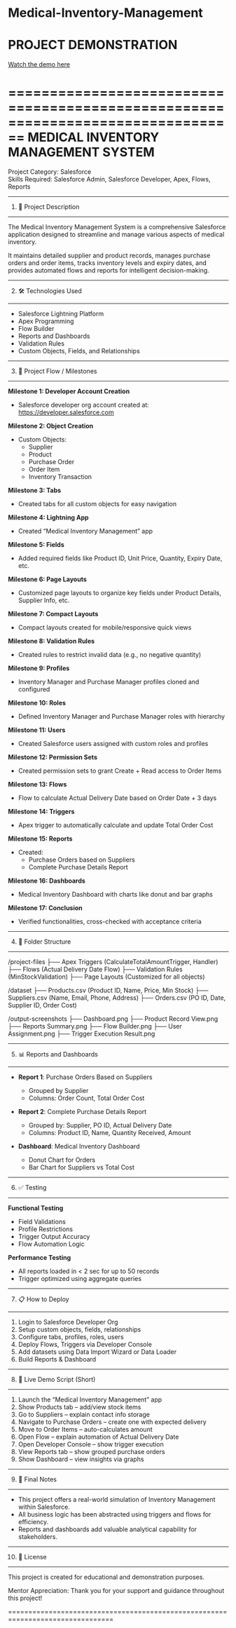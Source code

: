 # Medical-Inventory-Management

# PROJECT DEMONSTRATION

[Watch the demo here](https://www.youtube.com/watch?v=8eWPnbrNOqs)



================================================================================
                        MEDICAL INVENTORY MANAGEMENT SYSTEM
================================================================================

Project Category: Salesforce  
Skills Required: Salesforce Admin, Salesforce Developer, Apex, Flows, Reports

--------------------------------------------------------------------------------
1. 📌 Project Description
--------------------------------------------------------------------------------
The Medical Inventory Management System is a comprehensive Salesforce application 
designed to streamline and manage various aspects of medical inventory.

It maintains detailed supplier and product records, manages purchase orders and 
order items, tracks inventory levels and expiry dates, and provides automated 
flows and reports for intelligent decision-making.


--------------------------------------------------------------------------------
2. 🛠️ Technologies Used
--------------------------------------------------------------------------------
- Salesforce Lightning Platform
- Apex Programming
- Flow Builder
- Reports and Dashboards
- Validation Rules
- Custom Objects, Fields, and Relationships

--------------------------------------------------------------------------------
3. 🧭 Project Flow / Milestones
--------------------------------------------------------------------------------
**Milestone 1: Developer Account Creation**
- Salesforce developer org account created at: https://developer.salesforce.com

**Milestone 2: Object Creation**
- Custom Objects:
  - Supplier
  - Product
  - Purchase Order
  - Order Item
  - Inventory Transaction

**Milestone 3: Tabs**
- Created tabs for all custom objects for easy navigation

**Milestone 4: Lightning App**
- Created “Medical Inventory Management” app

**Milestone 5: Fields**
- Added required fields like Product ID, Unit Price, Quantity, Expiry Date, etc.

**Milestone 6: Page Layouts**
- Customized page layouts to organize key fields under Product Details, Supplier Info, etc.

**Milestone 7: Compact Layouts**
- Compact layouts created for mobile/responsive quick views

**Milestone 8: Validation Rules**
- Created rules to restrict invalid data (e.g., no negative quantity)

**Milestone 9: Profiles**
- Inventory Manager and Purchase Manager profiles cloned and configured

**Milestone 10: Roles**
- Defined Inventory Manager and Purchase Manager roles with hierarchy

**Milestone 11: Users**
- Created Salesforce users assigned with custom roles and profiles

**Milestone 12: Permission Sets**
- Created permission sets to grant Create + Read access to Order Items

**Milestone 13: Flows**
- Flow to calculate Actual Delivery Date based on Order Date + 3 days

**Milestone 14: Triggers**
- Apex trigger to automatically calculate and update Total Order Cost

**Milestone 15: Reports**
- Created:
  - Purchase Orders based on Suppliers
  - Complete Purchase Details Report

**Milestone 16: Dashboards**
- Medical Inventory Dashboard with charts like donut and bar graphs

**Milestone 17: Conclusion**
- Verified functionalities, cross-checked with acceptance criteria

--------------------------------------------------------------------------------
4. 📁 Folder Structure
--------------------------------------------------------------------------------
/project-files
    ├── Apex Triggers (CalculateTotalAmountTrigger, Handler)
    ├── Flows (Actual Delivery Date Flow)
    ├── Validation Rules (MinStockValidation)
    ├── Page Layouts (Customized for all objects)

 /dataset
    ├── Products.csv (Product ID, Name, Price, Min Stock)
    ├── Suppliers.csv (Name, Email, Phone, Address)
    ├── Orders.csv (PO ID, Date, Supplier ID, Order Cost)

 /output-screenshots
    ├── Dashboard.png
    ├── Product Record View.png
    ├── Reports Summary.png
    ├── Flow Builder.png
    ├── User Assignment.png
    ├── Trigger Execution Result.png

--------------------------------------------------------------------------------
5. 📊 Reports and Dashboards
--------------------------------------------------------------------------------
- **Report 1**: Purchase Orders Based on Suppliers
  - Grouped by Supplier
  - Columns: Order Count, Total Order Cost

- **Report 2**: Complete Purchase Details Report
  - Grouped by: Supplier, PO ID, Actual Delivery Date
  - Columns: Product ID, Name, Quantity Received, Amount

- **Dashboard**: Medical Inventory Dashboard
  - Donut Chart for Orders
  - Bar Chart for Suppliers vs Total Cost

--------------------------------------------------------------------------------
6. ✅ Testing
--------------------------------------------------------------------------------
**Functional Testing**
- Field Validations
- Profile Restrictions
- Trigger Output Accuracy
- Flow Automation Logic

**Performance Testing**
- All reports loaded in < 2 sec for up to 50 records
- Trigger optimized using aggregate queries

--------------------------------------------------------------------------------
7. 📋 How to Deploy
--------------------------------------------------------------------------------
1. Login to Salesforce Developer Org
2. Setup custom objects, fields, relationships
3. Configure tabs, profiles, roles, users
4. Deploy Flows, Triggers via Developer Console
5. Add datasets using Data Import Wizard or Data Loader
6. Build Reports & Dashboard

--------------------------------------------------------------------------------
8. 📖 Live Demo Script (Short)
--------------------------------------------------------------------------------
1. Launch the “Medical Inventory Management” app
2. Show Products tab – add/view stock items
3. Go to Suppliers – explain contact info storage
4. Navigate to Purchase Orders – create one with expected delivery
5. Move to Order Items – auto-calculates amount
6. Open Flow – explain automation of Actual Delivery Date
7. Open Developer Console – show trigger execution
8. View Reports tab – show grouped purchase orders
9. Show Dashboard – view insights via graphs

--------------------------------------------------------------------------------
9. 📌 Final Notes
--------------------------------------------------------------------------------
- This project offers a real-world simulation of Inventory Management within Salesforce.
- All business logic has been abstracted using triggers and flows for efficiency.
- Reports and dashboards add valuable analytical capability for stakeholders.

--------------------------------------------------------------------------------
10. 📜 License
--------------------------------------------------------------------------------
This project is created for educational and demonstration purposes.

Mentor Appreciation: Thank you for your support and guidance throughout this project!

================================================================================
